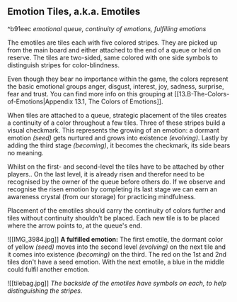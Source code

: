 ## Emotion Tiles, a.k.a. Emotiles
^b91eec
*emotional queue, continuity of emotions, fulfilling emotions*

The emotiles are tiles each with five colored stripes. They are picked up from the main board and either attached to the end of a queue or held on reserve. The tiles are two-sided, same colored with one side symbols to distinguish stripes for color-blindness.

Even though they bear no importance within the game, the colors represent the basic emotional groups anger, disgust, interest, joy, sadness, surprise, fear and trust. You can find more info on this grouping at [[13.B-The-Colors-of-Emotions|Appendix 13.1, The Colors of Emotions]].

When tiles are attached to a queue, strategic placement of the tiles creates a continuity of a color throughout a few tiles. Three of these stripes build a visual checkmark. This represents the growing of an emotion: a dormant emotion *(seed)* gets nurtured and grows into existence *(evolving)*. Lastly by adding the third stage *(becoming)*, it becomes the checkmark, its side bears no meaning. 

Whilst on the first- and second-level the tiles have to be attached by other players.. On the last level, it is already risen and therefor need to be recognised by the owner of the queue before others do. If we observe and recognise the risen emotion by completing its last stage we can earn an awareness crystal (from our storage) for practicing mindfulness.

Placement of the emotiles should carry the continuity of colors further and tiles without continuity shouldn't be placed. Each new tile is to be placed where the arrow points to, at the queue's end.

 ![[IMG_3984.jpg]]
**A fulfilled emotion:** The first emotile, the dormant color of yellow *(seed)* moves into the second level *(evolving)* on the next tile and it comes into existence *(becoming)* on the third. The red on the 1st and 2nd tiles don't have a seed emotion. With the next emotile, a blue in the middle could fulfil another emotion.

![[tilebag.jpg]]
*The backside of the emotiles have symbols on each, to help distinguishing the stripes.* 
